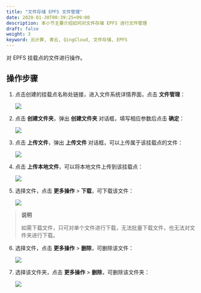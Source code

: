 ```yaml
---
title: "文件存储 EPFS 文件管理"
date: 2020-01-30T00:39:25+09:00
description: 本小节主要介绍如何对文件存储 EPFS 进行文件管理
draft: false
weight: 3
keyword: 云计算, 青云, QingCloud, 文件存储, EPFS
---
```


对 EPFS 挂载点的文件进行操作。

## 操作步骤

1. 点击创建的挂载点名称处链接，进入文件系统详情界面，点击 **文件管理**：

   ![](/storage/epfs/_images/epfs10.png)

2. 点击 **创建文件夹**，弹出 **创建文件夹** 对话框，填写相应参数后点击 **确定**：

   ![](/storage/epfs/_images/epfs11.png)

3. 点击 **上传文件**，弹出 **上传文件** 对话框，可以上传属于该挂载点的文件：

   ![](/storage/epfs/_images/epfs14.png)

4. 点击 **上传本地文件**，可以将本地文件上传到该挂载点：

   ![](/storage/epfs/_images/epfs15.png)

5. 选择文件，点击 **更多操作** > **下载**，可下载该文件：

   ![](/storage/epfs/_images/epfs16.png)

> **说明**
>
> 如需下载文件，只可对单个文件进行下载，无法批量下载文件，也无法对文件夹进行下载。

6. 选择文件，点击 **更多操作** > **删除**，可删除该文件：

   ![](/storage/epfs/_images/epfs17.png)

7. 选择该文件夹，点击 **更多操作** > **删除**，可删除该文件夹：

   ![](/storage/epfs/_images/epfs19.png)
